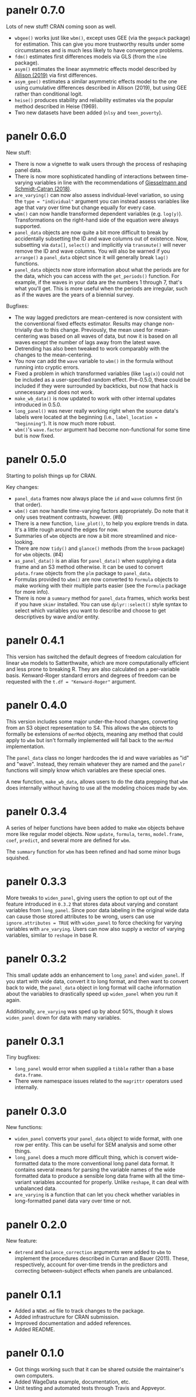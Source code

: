 # panelr 0.7.0

Lots of new stuff! CRAN coming soon as well.

* `wbgee()` works just like `wbm()`, except uses GEE (via the `geepack` package)
for estimation. This can give you more trustworthy results under some 
circumstances and is much less likely to have convergence problems.
* `fdm()` estimates first differences models via GLS (from the `nlme` package).
* `asym()` estimates the linear asymmetric effects model described by 
[Allison (2019)](http://journals.sagepub.com/doi/10.1177/2378023119826441)
via first differences.
* `asym_gee()` estimates a similar asymmetric effects model to the one using
cumulative differences described in Allison (2019), but using GEE rather than
conditional logit. 
* `heise()` produces stability and reliability estimates via the popular 
method described in Heise (1969).
* Two new datasets have been added (`nlsy` and `teen_poverty`).

# panelr 0.6.0

New stuff:
* There is now a vignette to walk users through the process of reshaping panel
data.
* There is now more sophisticated handling of interactions between time-varying
variables in line with the recommendations of [Giesselmann and Schmidt-Catran
(2018)](https://ideas.repec.org/p/diw/diwwpp/dp1748.html).
* `are_varying()` can now also assess individual-level variation, so using 
the `type = "individual"` argument you can instead assess variables like age 
that vary over time but change equally for every case.
* `wbm()` can now handle transformed dependent variables (e.g. `log(y)`). 
Transformations on the right-hand side of the equation were always supported.
* `panel_data` objects are now quite a bit more difficult to break by 
accidentally subsetting the ID and wave columns out of existence. Now, 
subsetting via `data[]`, `select()` and implicitly via `transmute()` will 
never remove the ID and wave columns. You will also be warned if you `arrange()`
a `panel_data` object since it will generally break `lag()` functions.
* `panel_data` objects now store information about what the periods are for
the data, which you can access with the `get_periods()` function. For example,
if the waves in your data are the numbers 1 through 7, that's what you'll get.
This is more useful when the periods are irregular, such as if the waves are
the years of a biennial survey.

Bugfixes:
* The way lagged predictors are mean-centered is now consistent with the 
conventional fixed effects estimator. Results may change non-trivially
due to this change. Previously, the mean used for mean-centering was based on
all waves of data, but now it is based on all waves except the number of lags
away from the latest wave. 
* Detrending has also been tweaked to work comparably with the changes to 
the mean-centering.
* You now can add the `wave` variable to `wbm()` in the formula without
running into cryptic errors.
* Fixed a problem in which transformed variables (like `lag(x)`) could not be
included as a user-specified random effect. Pre-0.5.0, these could be included
if they were surrounded by backticks, but now that hack is unnecessary and 
does not work.
* `make_wb_data()` is now updated to work with other internal updates 
introduced in 0.5.0.
* `long_panel()` was never really working right when the source data's labels
were located at the beginning (i.e., `label_location = "beginning"`). It is
now much more robust.
* `wbm()`'s `wave.factor` argument had become non-functional for some time but
is now fixed.

# panelr 0.5.0

Starting to polish things up for CRAN.

Key changes:

* `panel_data` frames now always place the `id` and `wave` columns first (in 
that order).
* `wbm()` can now handle time-varying factors appropriately. Do note that it
only uses treatment contrasts, however. (#8)
* There is a new function, `line_plot()`, to help you explore trends in data.
It's a little rough around the edges for now.
* Summaries of `wbm` objects are now a bit more streamlined and nice-looking.
* There are now `tidy()` and `glance()` methods (from the `broom` package) for
`wbm` objects. (#4)
* `as_panel_data()` is an alias for `panel_data()` when supplying a data frame
and an S3 method otherwise. It can be used to convert `pdata.frame` objects
from the `plm` package to `panel_data`.
* Formulas provided to `wbm()` are now converted to `Formula` objects to make
working with their multiple parts easier (see the `Formula` package for more 
info).
* There is now a `summary` method for `panel_data` frames, which works best
if you have `skimr` installed. You can use `dplyr::select()` style syntax
to select which variables you want to describe and choose to get descriptives
by wave and/or entity.

# panelr 0.4.1

This version has switched the default degrees of freedom calculation for
linear `wbm` models to Satterthwaite, which are more computationally efficient
and less prone to breaking R. They are also calculated on a per-variable basis. 
Kenward-Roger standard errors and degrees of freedom can be requested with
the `t.df = "Kenward-Roger"` argument.

# panelr 0.4.0 

This version includes some major under-the-hood changes, converting from an 
S3 object representation to S4. This allows the `wbm` objects to formally be
extensions of `merMod` objects, meaning any method that could apply to `wbm` but
isn't formally implemented will fall back to the `merMod` implementation.

The `panel_data` class no longer hardcodes the id and wave variables as "id"
and "wave". Instead, they remain whatever they are named and the `panelr`
functions will simply know which variables are these special ones.

A new function, `make_wb_data`, allows users to do the data prepping that
`wbm` does internally without having to use all the modeling choices made by
`wbm`.

# panelr 0.3.4

A series of helper functions have been added to make `wbm` objects behave
more like regular model objects. Now `update`, `formula`, `terms`, 
`model.frame`, `coef`, `predict`, and several more are defined for `wbm`.

The `summary` function for `wbm` has been refined and had some minor bugs 
squished.

# panelr 0.3.3

More tweaks to `widen_panel`, giving users the option to opt out of the 
feature introduced in `0.3.2` that stores data about varying and constant
variables from `long_panel`. Since poor data labeling in the original wide
data can cause those stored attributes to be wrong, users can use 
`ignore.attributes = TRUE` with `widen_panel` to force checking for varying
variables with `are_varying`. Users can now also supply a vector of varying
variables, similar to `reshape` in base R.

# panelr 0.3.2

This small update adds an enhancement to `long_panel` and `widen_panel`. If
you start with wide data, convert it to long format, and then want to convert
back to wide, the `panel_data` object in long format will cache information
about the variables to drastically speed up `widen_panel` when you run it again.

Additionally, `are_varying` was sped up by about 50%, though it slows 
`widen_panel` down for data with many variables.

# panelr 0.3.1

Tiny bugfixes:

* `long_panel` would error when supplied a `tibble` rather than a base 
`data.frame`.
* There were namespace issues related to the `magrittr` operators used 
internally.

# panelr 0.3.0

New functions:

* `widen_panel` converts your `panel_data` object to wide format, with one row 
per entity. This can be useful for SEM analysis and some other things.
* `long_panel` does a much more difficult thing, which is convert wide-formatted
data to the more conventional long panel data format. It contains several 
means for parsing the variable names of the wide formatted data to produce
a sensible long data frame with all the time-variant variables accounted for
properly. Unlike `reshape`, it can deal with unbalanced data.
* `are_varying` is a function that can let you check whether variables in 
long-formatted panel data vary over time or not.

# panelr 0.2.0

New feature:

* `detrend` and `balance_correction` arguments were added to `wbm` to implement
the procedures described in Curran and Bauer (2011). These, respectively,
account for over-time trends in the predictors and correcting between-subject
effects when panels are unbalanced.

# panelr 0.1.1

* Added a `NEWS.md` file to track changes to the package.
* Added infrastructure for CRAN submission.
* Improved documentation and added references.
* Added README.

# panelr 0.1.0

* Got things working such that it can be shared outside the maintainer's own
computers.
* Added WageData example, documentation, etc.
* Unit testing and automated tests through Travis and Appveyor.

